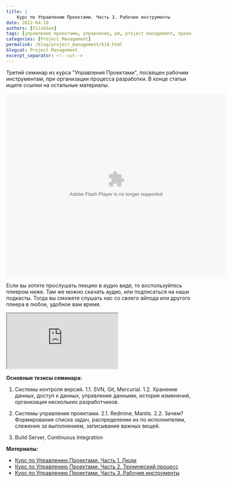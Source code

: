 ```yaml
---
title: |
    Курс по Управлению Проектами. Часть 3. Рабочие инструменты
date: 2012-04-10
authors: [FiloXSee]
tags: [управление проектами, управление, pm, project management, проектирование, технологические стадии, рабочие инструменты, git, svn, redmine, mercurial]
categories: [Project Management]
permalink: /blog/project_management/618.html
blogcat: Project Management
excerpt_separator: <!--cut-->
---
```


Третий семинар из курса "Управления Проектами", посвящен рабочим инструментам, при организации процесса разработки. В конце статьи ищите ссылки на остальные материалы.

<!--cut-->

<object id="__sse12272005" width="595" height="497"> <param name="movie" value="http://static.slidesharecdn.com/swf/ssplayer2.swf?doc=projectmanagement-lesson3-tools-120403131132-phpapp01&stripped_title=project-management-lesson-3-tools&userName=VasiliyDeynega" /> <param name="allowFullScreen" value="true"/> <param name="allowScriptAccess" value="always"/> <param name="wmode" value="transparent"/> <embed name="__sse12272005" src="http://static.slidesharecdn.com/swf/ssplayer2.swf?doc=projectmanagement-lesson3-tools-120403131132-phpapp01&stripped_title=project-management-lesson-3-tools&userName=VasiliyDeynega" type="application/x-shockwave-flash" allowscriptaccess="always" allowfullscreen="true" wmode="transparent" width="595" height="497"></embed> </object>

Если вы хотите прослушать лекцию в аудио виде, то воспользуйтесь плеером ниже. Там же можно скачать аудио, или подписаться на наши подкасты. Тогда вы сможете слушать нас со своего айпода или другого плеера в любое, удобное вам время.

<iframe src="http://FiloXSee.podfm.ru/pm/3/file/Project_Management._Lesson_3._TOOLS.mp3?action=listen&" ></iframe>

**Основные тезисы семинара:**

1. Системы контроля версий.
1.1. SVN, Git, Mercurial.
1.2. Хранение данных, доступ к данных, управление данными, история изменений, организация нескольких разработчиков.

2. Системы управления проектами.
2.1. Redmine, Mantis.
2.2. Зачем? Формирование списка задач, распределение их по исполнителям, слежение за выполнением, записывание важных вещей.

3. Build Server, Continuous Integration


**Материалы:**

- [Курс по Управлению Проектами. Часть 1. Люди](http://itw66.ru/blog/project_management/607.html)
- [Курс по Управлению Проектами. Часть 2. Технический процесс](http://itw66.ru/blog/project_management/616.html)
- [Курс по Управлению Проектами. Часть 3. Рабочие инструменты](http://itw66.ru/blog/project_management/618.html)
